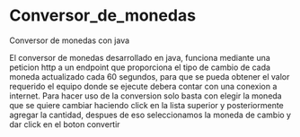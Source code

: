 # Conversor_de_monedas
Conversor de monedas con java

El conversor de monedas desarrollado en java, funciona mediante una peticion http a un endpoint que proporciona el tipo de cambio de cada moneda actualizado cada 60 segundos,
para que se pueda obtener el valor requerido el equipo donde se ejecute debera contar con una conexion a internet.
Para hacer uso de la conversion solo basta con elegir la moneda que se quiere cambiar haciendo click en la lista superior y posteriormente agregar la cantidad,
despues de eso seleccionamos la moneda de cambio y dar click en el boton convertir
